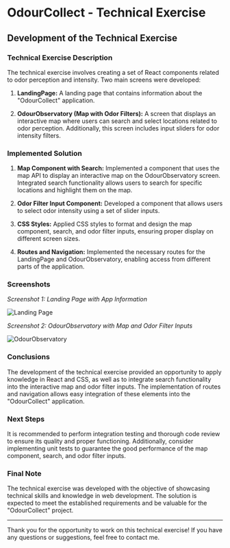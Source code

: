 # OdourCollect - Technical Exercise

## Development of the Technical Exercise

### Technical Exercise Description

The technical exercise involves creating a set of React components related to odor perception and intensity. Two main screens were developed:

1. **LandingPage:** A landing page that contains information about the "OdourCollect" application.

2. **OdourObservatory (Map with Odor Filters):** A screen that displays an interactive map where users can search and select locations related to odor perception. Additionally, this screen includes input sliders for odor intensity filters.

### Implemented Solution

1. **Map Component with Search:** Implemented a component that uses the map API to display an interactive map on the OdourObservatory screen. Integrated search functionality allows users to search for specific locations and highlight them on the map.

2. **Odor Filter Input Component:** Developed a component that allows users to select odor intensity using a set of slider inputs.

3. **CSS Styles:** Applied CSS styles to format and design the map component, search, and odor filter inputs, ensuring proper display on different screen sizes.

4. **Routes and Navigation:** Implemented the necessary routes for the LandingPage and OdourObservatory, enabling access from different parts of the application.

### Screenshots

*Screenshot 1: Landing Page with App Information*

![Landing Page](/screenshots/landing_page.png)

*Screenshot 2: OdourObservatory with Map and Odor Filter Inputs*

![OdourObservatory](/screenshots/odour_observatory.png)

### Conclusions

The development of the technical exercise provided an opportunity to apply knowledge in React and CSS, as well as to integrate search functionality into the interactive map and odor filter inputs. The implementation of routes and navigation allows easy integration of these elements into the "OdourCollect" application.

### Next Steps

It is recommended to perform integration testing and thorough code review to ensure its quality and proper functioning. Additionally, consider implementing unit tests to guarantee the good performance of the map component, search, and odor filter inputs.

### Final Note

The technical exercise was developed with the objective of showcasing technical skills and knowledge in web development. The solution is expected to meet the established requirements and be valuable for the "OdourCollect" project.

---

Thank you for the opportunity to work on this technical exercise! If you have any questions or suggestions, feel free to contact me.

